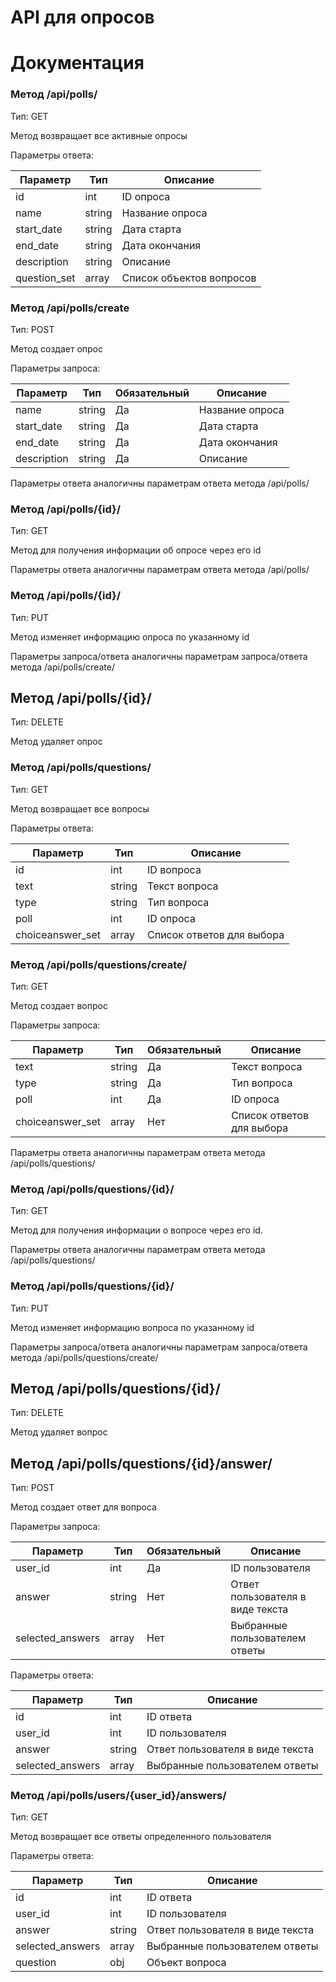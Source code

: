 # API для опросов
# Документация

### Метод /api/polls/

Тип: GET

Метод возвращает все активные опросы

Параметры ответа:

| Параметр | Тип | Описание |
| ------------- | ------------------ | ----- |
| id | int | ID опроса |
| name |string | Название опроса |
| start_date | string | Дата старта |
| end_date | string | Дата окончания |
| description | string | Описание |
| question_set | array | Список объектов вопросов |


### Метод /api/polls/create

Тип: POST

Метод создает опрос

Параметры запроса:

| Параметр | Тип | Обязательный | Описание |
| ------------- | ------------------ | --- | ----- |
| name |string | Да | Название опроса |
| start_date | string | Да | Дата старта |
| end_date | string | Да | Дата окончания |
| description | string | Да | Описание |

Параметры ответа аналогичны параметрам ответа метода /api/polls/

### Метод /api/polls/{id}/

Тип: GET

Метод для получения информации об опросе через его id

Параметры ответа аналогичны параметрам ответа метода /api/polls/

### Метод /api/polls/{id}/

Тип: PUT

Метод изменяет информацию опроса по указанному id

Параметры запроса/ответа аналогичны параметрам запроса/ответа метода /api/polls/create/

## Метод /api/polls/{id}/

Тип: DELETE

Метод удаляет опрос

### Метод /api/polls/questions/

Тип: GET

Метод возвращает все вопросы

Параметры ответа:

| Параметр | Тип | Описание |
| ------------- | ------------------ | ----- |
| id | int | ID вопроса |
| text |string | Текст вопроса |
| type | string | Тип вопроса |
| poll | int | ID опроса |
| choiceanswer_set | array | Список ответов для выбора |

### Метод /api/polls/questions/create/

Тип: GET

Метод создает вопрос

Параметры запроса:

| Параметр | Тип | Обязательный | Описание |
| ------------- | ------------------ | ----- | ----- |
| text |string | Да | Текст вопроса |
| type | string | Да | Тип вопроса |
| poll | int | Да | ID опроса |
| choiceanswer_set | array | Нет | Список ответов для выбора |

Параметры ответа аналогичны параметрам ответа метода /api/polls/questions/

### Метод /api/polls/questions/{id}/

Тип: GET

Метод для получения информации о вопросе через его id.

Параметры ответа аналогичны параметрам ответа метода /api/polls/questions/

### Метод /api/polls/questions/{id}/

Тип: PUT

Метод изменяет информацию вопроса по указанному id

Параметры запроса/ответа аналогичны параметрам запроса/ответа метода /api/polls/questions/create/

## Метод /api/polls/questions/{id}/

Тип: DELETE

Метод удаляет вопрос

## Метод /api/polls/questions/{id}/answer/

Тип: POST

Метод создает ответ для вопроса

Параметры запроса:

| Параметр | Тип | Обязательный | Описание |
| ------------- | ------------------ | ----- | ----- |
| user_id |int | Да | ID пользователя |
| answer | string | Нет | Ответ пользователя в виде текста |
| selected_answers | array | Нет | Выбранные пользователем ответы |

Параметры ответа:

| Параметр | Тип | Описание |
| ------------- | ------------------ | ----- |
| id | int | ID ответа |
| user_id |int | ID пользователя |
| answer | string | Ответ пользователя в виде текста |
| selected_answers | array | Выбранные пользователем ответы |

### Метод /api/polls/users/{user_id}/answers/

Тип: GET

Метод возвращает все ответы определенного пользователя

Параметры ответа:

| Параметр | Тип | Описание |
| ------------- | ------------------ | ----- |
| id | int | ID ответа |
| user_id |int | ID пользователя |
| answer |string | Ответ пользователя в виде текста |
| selected_answers | array | Выбранные пользователем ответы |
| question |obj | Объект вопроса |
